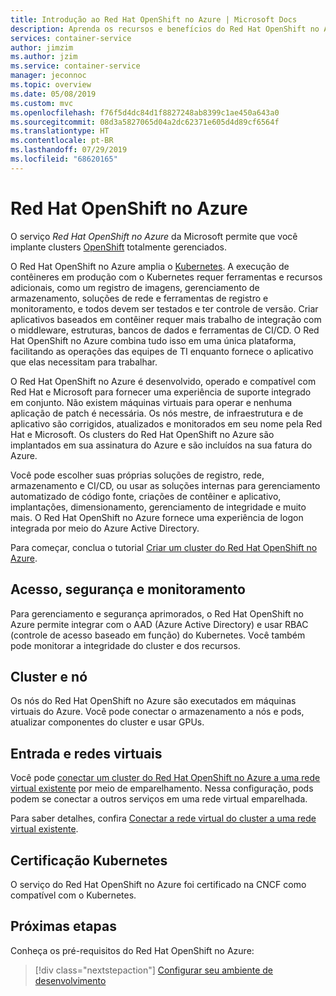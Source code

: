 ```yaml
---
title: Introdução ao Red Hat OpenShift no Azure | Microsoft Docs
description: Aprenda os recursos e benefícios do Red Hat OpenShift no Azure na Microsoft para implantar e gerenciar aplicativos baseados em contêiner.
services: container-service
author: jimzim
ms.author: jzim
ms.service: container-service
manager: jeconnoc
ms.topic: overview
ms.date: 05/08/2019
ms.custom: mvc
ms.openlocfilehash: f76f5d4dc84d1f8827248ab8399c1ae450a643a0
ms.sourcegitcommit: 08d3a5827065d04a2dc62371e605d4d89cf6564f
ms.translationtype: HT
ms.contentlocale: pt-BR
ms.lasthandoff: 07/29/2019
ms.locfileid: "68620165"
---
```

# <a name="azure-red-hat-openshift"></a>Red Hat OpenShift no Azure

O serviço *Red Hat OpenShift no Azure* da Microsoft permite que você implante clusters [OpenShift](https://www.openshift.com/) totalmente gerenciados.

O Red Hat OpenShift no Azure amplia o [Kubernetes](https://kubernetes.io/). A execução de contêineres em produção com o Kubernetes requer ferramentas e recursos adicionais, como um registro de imagens, gerenciamento de armazenamento, soluções de rede e ferramentas de registro e monitoramento, e todos devem ser testados e ter controle de versão. Criar aplicativos baseados em contêiner requer mais trabalho de integração com o middleware, estruturas, bancos de dados e ferramentas de CI/CD. O Red Hat OpenShift no Azure combina tudo isso em uma única plataforma, facilitando as operações das equipes de TI enquanto fornece o aplicativo que elas necessitam para trabalhar.

O Red Hat OpenShift no Azure é desenvolvido, operado e compatível com Red Hat e Microsoft para fornecer uma experiência de suporte integrado em conjunto. Não existem máquinas virtuais para operar e nenhuma aplicação de patch é necessária. Os nós mestre, de infraestrutura e de aplicativo são corrigidos, atualizados e monitorados em seu nome pela Red Hat e Microsoft. Os clusters do Red Hat OpenShift no Azure são implantados em sua assinatura do Azure e são incluídos na sua fatura do Azure.

Você pode escolher suas próprias soluções de registro, rede, armazenamento e CI/CD, ou usar as soluções internas para gerenciamento automatizado de código fonte, criações de contêiner e aplicativo, implantações, dimensionamento, gerenciamento de integridade e muito mais. O Red Hat OpenShift no Azure fornece uma experiência de logon integrada por meio do Azure Active Directory.

Para começar, conclua o tutorial [Criar um cluster do Red Hat OpenShift no Azure](tutorial-create-cluster.md).

## <a name="access-security-and-monitoring"></a>Acesso, segurança e monitoramento

Para gerenciamento e segurança aprimorados, o Red Hat OpenShift no Azure permite integrar com o AAD (Azure Active Directory) e usar RBAC (controle de acesso baseado em função) do Kubernetes. Você também pode monitorar a integridade do cluster e dos recursos.

## <a name="cluster-and-node"></a>Cluster e nó

Os nós do Red Hat OpenShift no Azure são executados em máquinas virtuais do Azure. Você pode conectar o armazenamento a nós e pods, atualizar componentes do cluster e usar GPUs.

## <a name="virtual-networks-and-ingress"></a>Entrada e redes virtuais

Você pode [conectar um cluster do Red Hat OpenShift no Azure a uma rede virtual existente](https://docs.microsoft.com/azure/openshift/tutorial-create-cluster#optional-connect-the-clusters-virtual-network-to-an-existing-virtual-network) por meio de emparelhamento. Nessa configuração, pods podem se conectar a outros serviços em uma rede virtual emparelhada.

Para saber detalhes, confira [Conectar a rede virtual do cluster a uma rede virtual existente](tutorial-create-cluster.md#optional-connect-the-clusters-virtual-network-to-an-existing-virtual-network).

## <a name="kubernetes-certification"></a>Certificação Kubernetes

O serviço do Red Hat OpenShift no Azure foi certificado na CNCF como compatível com o Kubernetes.

## <a name="next-steps"></a>Próximas etapas

Conheça os pré-requisitos do Red Hat OpenShift no Azure:

> [!div class="nextstepaction"]
> [Configurar seu ambiente de desenvolvimento](howto-setup-environment.md)
